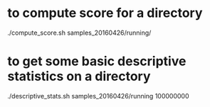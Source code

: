 
# to compute score for a directory

./compute_score.sh samples_20160426/running/



# to get some basic descriptive statistics on a directory

./descriptive_stats.sh samples_20160426/running 100000000
